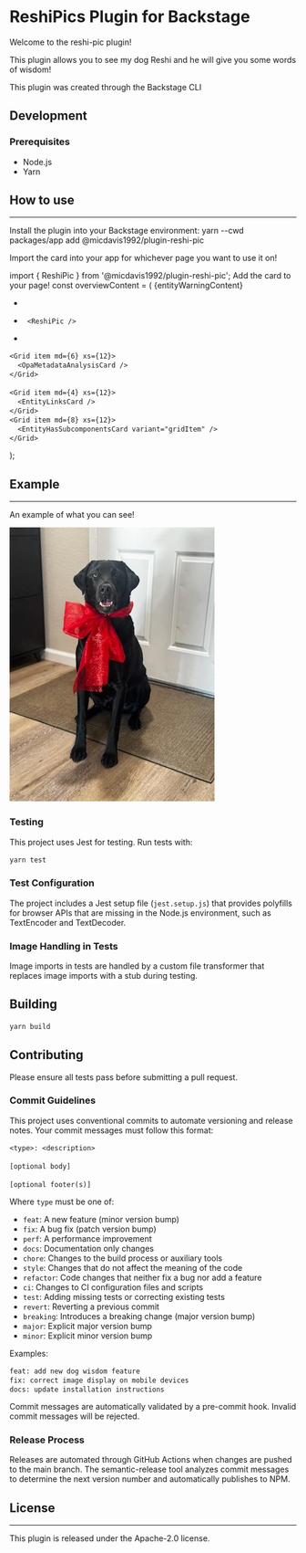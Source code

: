 # ReshiPics Plugin for Backstage

Welcome to the reshi-pic plugin!

This plugin allows you to see my dog Reshi and he will give you some words of wisdom!

This plugin was created through the Backstage CLI

## Development

### Prerequisites

- Node.js
- Yarn

## How to use
---
Install the plugin into your Backstage environment: yarn --cwd packages/app add @micdavis1992/plugin-reshi-pic

Import the card into your app for whichever page you want to use it on!

import { ReshiPic } from '@micdavis1992/plugin-reshi-pic';
Add the card to your page!
const overviewContent = (
  <Grid container spacing={3} alignItems="stretch">
    {entityWarningContent}
    <Grid item md={6}>
      <EntityAboutCard variant="gridItem" />
    </Grid>
    <Grid item md={6} xs={12}>
      <EntityCatalogGraphCard variant="gridItem" height={400} />
    </Grid>
+    <Grid item md={4} xs={12}>
+      <ReshiPic />
+    </Grid>

    <Grid item md={6} xs={12}>
      <OpaMetadataAnalysisCard />
    </Grid>

    <Grid item md={4} xs={12}>
      <EntityLinksCard />
    </Grid>
    <Grid item md={8} xs={12}>
      <EntityHasSubcomponentsCard variant="gridItem" />
    </Grid>
  </Grid>
);

## Example
---
An example of what you can see!

![Reshi](./src/pics/reshi-pic1.jpg)

### Testing

This project uses Jest for testing. Run tests with:

```bash
yarn test
```

### Test Configuration

The project includes a Jest setup file (`jest.setup.js`) that provides polyfills for browser APIs that are missing in the Node.js environment, such as TextEncoder and TextDecoder.

### Image Handling in Tests

Image imports in tests are handled by a custom file transformer that replaces image imports with a stub during testing.

## Building

```bash
yarn build
```

## Contributing

Please ensure all tests pass before submitting a pull request.

### Commit Guidelines

This project uses conventional commits to automate versioning and release notes. Your commit messages must follow this format:

```
<type>: <description>

[optional body]

[optional footer(s)]
```

Where `type` must be one of:

- `feat`: A new feature (minor version bump)
- `fix`: A bug fix (patch version bump)
- `perf`: A performance improvement
- `docs`: Documentation only changes
- `chore`: Changes to the build process or auxiliary tools
- `style`: Changes that do not affect the meaning of the code
- `refactor`: Code changes that neither fix a bug nor add a feature
- `ci`: Changes to CI configuration files and scripts
- `test`: Adding missing tests or correcting existing tests
- `revert`: Reverting a previous commit
- `breaking`: Introduces a breaking change (major version bump)
- `major`: Explicit major version bump
- `minor`: Explicit minor version bump

Examples:

```
feat: add new dog wisdom feature
fix: correct image display on mobile devices
docs: update installation instructions
```

Commit messages are automatically validated by a pre-commit hook. Invalid commit messages will be rejected.

### Release Process

Releases are automated through GitHub Actions when changes are pushed to the main branch. The semantic-release tool analyzes commit messages to determine the next version number and automatically publishes to NPM.

## License
---
This plugin is released under the Apache-2.0 license.

